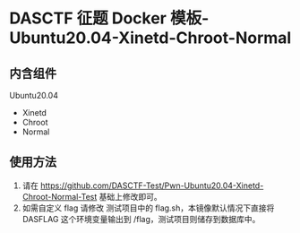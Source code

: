 # DASCTF 征题 Docker 模板-Ubuntu20.04-Xinetd-Chroot-Normal
## 内含组件
Ubuntu20.04
- Xinetd
- Chroot
- Normal

## 使用方法
1. 请在 https://github.com/DASCTF-Test/Pwn-Ubuntu20.04-Xinetd-Chroot-Normal-Test  基础上修改即可。
2. 如需自定义 flag 请修改 测试项目中的 flag.sh，本镜像默认情况下直接将 DASFLAG 这个环境变量输出到 /flag，测试项目则储存到数据库中。
